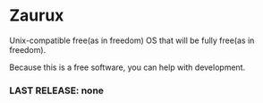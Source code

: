 # Zaurux
Unix-compatible free(as in freedom) OS that will be fully free(as in freedom).

Because this is a free software, you can help with development.


### LAST RELEASE: none
